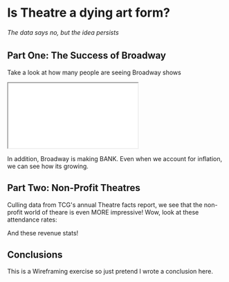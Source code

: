 # Is Theatre a dying art form? 
###### The data says no, but the idea persists 

## Part One: The Success of Broadway

Take a look at how many people are seeing Broadway shows

<iframe src= “https://public.tableau.com/views/FinalProjWireframes/GrosseswInflation?:showVizHome=no&:embed=true” width=”90%” height=”500”> </iframe>



In addition, Broadway is making BANK. Even when we account for inflation, we can see how its growing.


## Part Two: Non-Profit Theatres
Culling data from TCG's annual Theatre facts report, we see that the non-profit world of theare is even MORE impressive! 
Wow, look at these attendance rates:


And these revenue stats!


## Conclusions
This is a Wireframing exercise so just pretend I wrote a conclusion here. 
